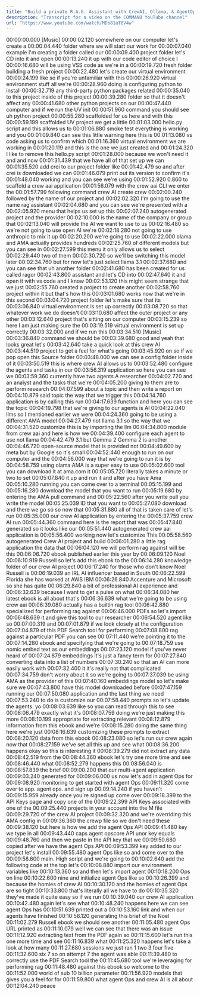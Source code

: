 ```yaml
---
title: "Build a private R.A.G. Assistant with CrewAI, Ollama, & AgentOps"
description: "Transcript for a video on the COMMAND YouTube channel"
url: "https://www.youtube.com/watch/MDb81aT0V4w"
---
```


00:00:00.000 [Music]
00:00:02.120 somewhere on our computer let's create a
00:00:04.440 folder where we will start our work for
00:00:07.040 example I'm creating a folder called our
00:00:09.400 project folder let's CD into it and open
00:00:13.240 it up with our code editor of choice I
00:00:16.680 will be using VSS code as we're in a
00:00:19.720 fresh folder building a fresh project
00:00:22.480 let's create our virtual environment
00:00:24.199 like so if you're unfamiliar with this
00:00:26.920 virtual environment stuff all we're
00:00:28.960 doing is configuring python to install
00:00:32.719 any third-party python packages related
00:00:35.040 to this project inside of this project
00:00:39.280 folder so that it doesn't affect any
00:00:41.680 other python projects on our
00:00:47.440 computer and if we run the UV init
00:00:51.960 command you should see uh python project
00:00:55.280 scaffolded for us here and with this
00:00:59.199 scaffolded UV project we get a little
00:01:03.000 hello.py script and this allows us to
00:01:06.880 smoke test everything is working and you
00:01:09.840 can see this little warning here this is
00:01:13.080 vs code asking us to confirm which
00:01:16.360 virtual environment we are working in
00:01:20.119 and this is the one we just created and
00:01:24.320 I like to remove this hello.py script
00:01:28.000 because we won't need it and and now
00:01:31.439 that we have all of that set up we can
00:01:35.520 add crei to our project folder like
00:01:42.479 so and after crei is downloaded we can
00:01:46.079 print out its version to confirm it's
00:01:48.040 working and you can see we're using
00:01:52.920 0.860 to scaffold a crew aai application
00:01:56.079 with the crew aai CLI we enter the
00:01:57.799 following command crew AI create crew
00:02:00.240 followed by the name of our project and
00:02:02.320 I'm going to use the name rag assistant
00:02:04.680 and you can see we're presented with a
00:02:05.920 menu that helps us set up this
00:02:07.240 autogenerated project and the provider
00:02:10.000 is the name of the company or group that
00:02:13.040 will provide the AI we want to use to us
00:02:16.480 so we're not going to use open AI we're
00:02:18.280 not going to use anthropic to mix it up
00:02:20.200 we're going to use
00:02:22.000 olama and AMA actually provides hundreds
00:02:25.760 of different models but you can see in
00:02:27.599 this menu it only allows us to select
00:02:29.440 two of them
00:02:30.720 so we'll be switching this model later
00:02:34.760 but for now let's just select llama 3.1
00:02:37.680 and you can see that uh another folder
00:02:41.680 has been created for us called ragor
00:02:43.800 assistant and let's CD into
00:02:47.640 it and open it with vs code and I know
00:02:53.120 this might seem strange that we just
00:02:55.760 created a project to create another
00:02:58.760 project within it but that's how this
00:03:01.680 works now that we're in this second
00:03:04.720 project folder let's make sure that its
00:03:06.840 virtual environment is set up correctly
00:03:08.720 so that whatever work we do doesn't
00:03:10.680 affect the outer project or any other
00:03:12.640 project that's sitting on our computer
00:03:15.239 so here I am just making sure the
00:03:19.519 virtual environment is set up correctly
00:03:32.000 and if we run this
00:03:34.510 [Music]
00:03:36.840 command we should be
00:03:39.680 good and yeah that looks great let's
00:03:42.640 take a quick look at this crew AI
00:03:44.519 project to get a feel for what's going
00:03:45.920 on so if we pop open this Source folder
00:03:48.000 we can see a config folder inside of it
00:03:50.519 this is where crew AI allows us to
00:03:52.480 configure the agents and tasks in our
00:03:56.319 application so here you can see we
00:03:59.360 currently have two agents A researcher
00:04:02.720 and an analyst and the tasks that we're
00:04:05.200 giving to them are to perform research
00:04:07.599 about a topic and then write a report on
00:04:10.879 said topic the way that we trigger this
00:04:14.760 application is by calling this run
00:04:17.639 function and here you can see the topic
00:04:19.798 that we're giving to our agents is AI
00:04:22.040 llms so I mentioned earlier we were
00:04:24.360 going to be using a different AMA model
00:04:27.479 not llama 3.1 so the way that we
00:04:31.520 customize this is by importing the llm
00:04:34.800 module from crew aai and here is how we
00:04:39.400 configure each agent to use not llama
00:04:42.479 3.1 but Gemma 2 Gemma 2 is another
00:04:46.720 open-source model that is provided not
00:04:49.600 by meta but by Google so it's small
00:04:52.440 enough to run on our computer and the
00:04:56.000 way that we're going to run it is by
00:04:58.759 using olama AMA is a super easy to use
00:05:02.600 tool you can download it at ama.com it
00:05:05.720 literally takes a minute or two to set
00:05:07.840 it up and run it and after you have Ama
00:05:10.280 running you can come over to a terminal
00:05:15.199 and
00:05:16.280 download the model that you want to run
00:05:19.680 by entering the AMA pull command and
00:05:22.560 after you write pull you write the model
00:05:25.039 ID that you want to
00:05:27.080 download and there we go so so now that
00:05:31.880 all of that is taken care of let's run
00:05:35.000 our crew AI application by entering the
00:05:37.759 crew AI run
00:05:44.360 command here is the report that was
00:05:47.840 generated so it looks like our
00:05:51.440 autogenerated crew aai application is
00:05:56.400 working now let's customize This
00:05:58.560 autogenerated Crew AI project and build
00:06:01.280 a little rag application the data that
00:06:04.120 we will perform rag against will be this
00:06:06.720 ebook published earlier this year by
00:06:09.120 Noel
00:06:10.919 Russell so let's add this ebook to the
00:06:14.280 knowledge folder of our crew AI project
00:06:17.240 for those who don't know Noel Russell is
00:06:19.039 an IRL AI influencer based in South
00:06:22.599 Florida she has worked at AWS IBM
00:06:26.840 Accenture and Microsoft so she has quite
00:06:29.840 a bit of professional AI experience and
00:06:32.639 because I want to get a pulse on what
00:06:34.080 her latest ebook is all about that's
00:06:36.639 what we're going to be using crew aai
00:06:39.080 actually has a builtin rag tool
00:06:42.880 specialized for performing rag against
00:06:46.000 PDFs so let's import
00:06:48.639 it and give this tool to our researcher
00:06:54.520 agent like so
00:07:00.319 and
00:07:01.879 if we look closely at the configuration
00:07:04.879 of this PDF Search tool for performing
00:07:08.800 rag against a particular PDF you can see
00:07:11.440 we're pointing it to the
00:07:14.280 ebook and specifying that we're going to
00:07:18.759 use nomic embed text as our embeddings
00:07:23.120 model if you've never heard of
00:07:24.879 embeddings it's just a fancy term for
00:07:27.840 converting data into a list of numbers
00:07:30.240 so that an AI can more easily work with
00:07:32.400 it it's really not that complicated
00:07:34.759 don't worry about it so we're going to
00:07:37.039 be using AMA as the provider of this
00:07:40.160 embeddings model so let's make sure we
00:07:43.800 have this model downloaded before
00:07:47.159 running our
00:07:50.080 application and the last thing we need
00:07:53.240 to do is customize our
00:07:58.440 prompts so let's update the agents. yo
00:08:03.639 like so you can read through this to see
00:08:06.479 exactly what it's
00:08:07.759 doing we're just making this more
00:08:10.199 appropriate for extracting relevant
00:08:12.879 information from this ebook and we're
00:08:15.280 doing the same thing here we're just
00:08:16.639 customizing these prompts to extract
00:08:20.120 data from this ebook
00:08:23.080 so let's run our crew again now that
00:08:27.159 we've set all this up and see what
00:08:36.200 happens okay so this is interesting it
00:08:39.279 did not extract any data
00:08:42.519 from the
00:08:44.360 ebook let's try one more time and see
00:08:46.440 what
00:08:52.279 happens this
00:08:56.040 is
00:08:57.839 the brief
00:09:00.200 that our multi-agent application
00:09:03.240 generated for
00:09:06.000 us now let's add in agent Ops for
00:09:08.920 monitoring to get started with agent Ops
00:09:11.320 come over to app. agent ops. and sign up
00:09:14.240 if you haven't
00:09:15.959 already once you're signed up come over
00:09:18.399 to the API Keys page and copy one of the
00:09:22.399 API Keys associated with one of the
00:09:25.440 projects in your account into the M file
00:09:29.720 of the crew AI project
00:09:32.320 and we're overriding this AMA config in
00:09:36.360 the crewp file so we don't need these
00:09:38.120 but here is how we add the agent Ops API
00:09:41.480 key we type in all
00:09:43.440 caps agent opscore API unor key equals
00:09:48.760 and then we paste in the API key that we
00:09:50.680 copied after we have the agent Ops API
00:09:53.399 key added to our project let's install
00:09:55.480 agent Ops like so and come over to the
00:09:58.600 main. High script and we're going to
00:10:02.640 add the following code at the top let's
00:10:08.880 import our environment variables like
00:10:13.360 so and then let's import agent
00:10:18.200 Ops on line
00:10:22.600 nine and initialize agent Ops like so
00:10:26.399 and because the homies of crew AI
00:10:30.120 and the homies of agent Ops are so tight
00:10:33.800 that's literally all we have to do
00:10:35.320 they've made it quite easy so if we run
00:10:39.040 our crew AI application
00:10:42.480 again let's see what
00:10:48.240 happens here we can see agent Ops has
00:10:51.639 printed out a
00:10:53.160 link and when our agents have finished
00:10:58.120 generating this brief of the Noel
00:11:02.279 Russell ebook we should see another
00:11:05.480 agent Ops URL printed as
00:11:10.079 well we can see that there was an issue
00:11:12.920 extracting text from the PDF again so
00:11:15.600 let's run this one more time and see
00:11:16.839 what
00:11:25.320 happens let's take a look at how many
00:11:27.680 sessions we just ran 1 two 3 four five
00:11:32.600 six 7 so on attempt 7 the agent was able
00:11:39.480 to correctly use the PDF Search tool the
00:11:45.680 tool we're leveraging for performing rag
00:11:48.480 against this ebook so welcome to the
00:11:52.000 world of sub 10 billion parameter
00:11:56.920 models that gives you a feel for for
00:11:59.800 what agent Ops and crew AI is all about
00:12:04.240 peace
